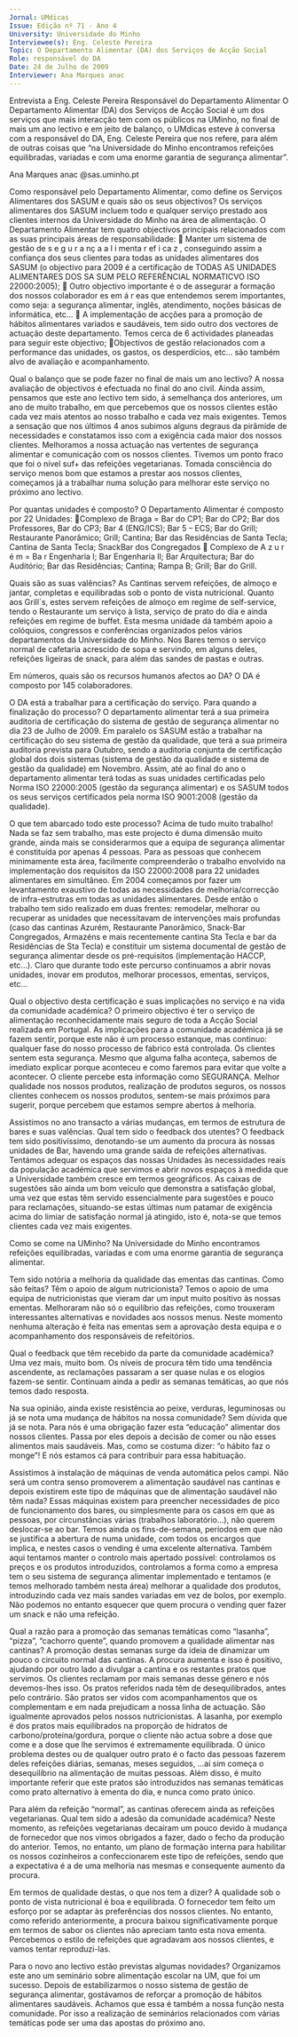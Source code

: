 ```yaml
---
Jornal: UMdicas
Issue: Edição nº 71 - Ano 4
University: Universidade do Minho
Interviewee(s): Eng. Celeste Pereira
Topic: O Departamento Alimentar (DA) dos Serviços de Acção Social
Role: responsável do DA
Date: 24 de Julho de 2009
Interviewer: Ana Marques anac
---
```


Entrevista a Eng. Celeste Pereira
Responsável do Departamento Alimentar
O Departamento Alimentar (DA) dos Serviços de Acção Social é um
dos serviços que mais interacção tem com os públicos na UMinho,
no final de mais um ano lectivo e em jeito de balanço, o UMdicas
esteve à conversa com a responsável do DA, Eng. Celeste Pereira que nos
refere, para além de outras coisas que “na Universidade do Minho
encontramos refeições equilibradas, variadas e com uma enorme garantia de
segurança alimentar”.

Ana Marques anac
@sas.uminho.pt

Como responsável pelo
Departamento Alimentar, como
define os Serviços Alimentares dos
SASUM e quais são os seus
objectivos?
Os serviços alimentares dos SASUM
incluem todo e qualquer serviço
prestado aos clientes internos da
Universidade do Minho na área de
alimentação.
O Departamento Alimentar tem quatro
objectivos principais relacionados
com as suas principais áreas de
responsabilidade:
 Manter um sistema de gestão de
s e g u r a nç a a l i menta r ef i ca z ,
conseguindo assim a confiança dos
seus clientes para todas as unidades
alimentares dos SASUM (o objectivo
para 2009 é a certificação de TODAS
AS UNIDADES ALIMENTARES DOS
SA SUM PELO REFERÊNCIAL
NORMATICVO ISO 22000:2005);
 Outro objectivo importante é o de
assegurar a formação dos nossos
colaborador es em á r eas que
entendemos serem importantes,
como seja: a segurança alimentar,
inglês, atendimento, noções básicas
de informática, etc...
 A implementação de acções para a
promoção de hábitos alimentares
variados e saudáveis, tem sido outro
dos vectores de actuação deste
departamento. Temos cerca de 6
actividades planeadas para seguir
este objectivo;
Objectivos de gestão relacionados
com a performance das unidades, os
gastos, os desperdícios, etc… são
também alvo de avaliação e
acompanhamento.

Qual o balanço que se pode fazer no
final de mais um ano lectivo?
A nossa avaliação de objectivos é
efectuada no final do ano civil. Ainda
assim, pensamos que este ano lectivo
tem sido, á semelhança dos
anteriores, um ano de muito trabalho,
em que percebemos que os nossos
clientes estão cada vez mais atentos
ao nosso trabalho e cada vez mais
exigentes. Temos a sensação que nos
últimos 4 anos subimos alguns
degraus da pirâmide de necessidades
e constatamos isso com a exigência
cada maior dos nossos clientes.
Melhoramos a nossa actuação nas
vertentes de segurança alimentar e
comunicação com os nossos clientes.
Tivemos um ponto fraco que foi o nível
suf+ das refeições vegetarianas.
Tomada consciência do serviço
menos bom que estamos a prestar
aos nossos clientes, começamos já a
trabalhar numa solução para
melhorar este serviço no próximo ano
lectivo.

Por quantas unidades é composto?
O Departamento Alimentar é
composto por 22 Unidades:
Complexo de Braga = Bar do CP1; Bar
do CP2; Bar dos Professores, Bar do
CP3; Bar 4 (ENG/ICS); Bar 5 – ECS; Bar
do Grill; Restaurante Panorâmico; Grill;
Cantina; Bar das Residências de Santa
Tecla; Cantina de Santa Tecla; SnackBar dos Congregados
 Complexo de A z u r é m = Ba r
Engenharia I; Bar Engenharia II; Bar
Arquitectura; Bar do Auditório; Bar das
Residências; Cantina; Rampa B; Grill;
Bar do Grill.

Quais são as suas valências?
As Cantinas servem refeições, de
almoço e jantar, completas e
equilibradas sob o ponto de vista
nutricional.
Quanto aos Grill´s, estes servem
refeições de almoço em regime de
self-service, tendo o Restaurante um
serviço à lista, serviço de prato do dia
e ainda refeições em regime de buffet.
Esta mesma unidade dá também
apoio a colóquios, congressos e
conferências organizados pelos
vários departamentos da
Universidade do Minho.
Nos Bares temos o serviço normal de
cafetaria acrescido de sopa e
servindo, em alguns deles, refeições
ligeiras de snack, para além das
sandes de pastas e outras.

Em números, quais são os recursos
humanos afectos ao DA?
O DA é composto por 145
colaboradores.

O DA está a trabalhar para a
certificação do serviço. Para
quando a finalização do processo?
O departamento alimentar terá a sua
primeira auditoria de certificação do
sistema de gestão de segurança
alimentar no dia 23 de Julho de 2009.
Em paralelo os SASUM estão a
trabalhar na certificação do seu
sistema de gestão da qualidade, que
terá a sua primeira auditoria prevista
para Outubro, sendo a auditoria
conjunta de certificação global dos
dois sistemas (sistema de gestão da
qualidade e sistema de gestão da
qualidade) em Novembro. Assim, até
ao final do ano o departamento
alimentar terá todas as suas unidades
certificadas pelo Norma ISO
22000:2005 (gestão da segurança
alimentar) e os SASUM todos os seus
serviços certificados pela norma ISO
9001:2008 (gestão da qualidade).

O que tem abarcado todo este
processo?
Acima de tudo muito trabalho! Nada se
faz sem trabalho, mas este projecto é
duma dimensão muito grande, ainda
mais se considerarmos que a equipa
de segurança alimentar é constituída
por apenas 4 pessoas. Para as
pessoas que conhecem minimamente
esta área, facilmente compreenderão
o trabalho envolvido na
implementação dos requisitos da ISO
22000:2008 para 22 unidades
alimentares em simultâneo.
Em 2004 começamos por fazer um
levantamento exaustivo de todas as
necessidades de melhoria/correcção
de infra-estrutras em todas as
unidades alimentares. Desde então o
trabalho tem sido realizado em duas
frentes: remodelar, melhorar ou
recuperar as unidades que
necessitavam de intervenções mais
profundas (caso das cantinas Azurém,
Restaurante Panorâmico, Snack-Bar
Congregados, Armazéns e mais
recentemente cantina Sta Tecla e bar
da Residências de Sta Tecla) e
constituir um sistema documental de
gestão de segurança alimentar desde
os pré-requisitos (implementação
HACCP, etc...). Claro que durante todo
este percurso continuamos a abrir
novas unidades, inovar em produtos,
melhorar processos, ementas,
serviços, etc...

Qual o objectivo desta certificação e
suas implicações no serviço e na
vida da comunidade académica?
O primeiro objectivo é ter o serviço de
alimentação reconhecidamente mais
seguro de toda a Acção Social
realizada em Portugal.
As implicações para a comunidade
académica já se fazem sentir, porque
este não é um processo estanque,
mas continuo: qualquer fase do nosso
processo de fabrico está controlada.
Os clientes sentem esta segurança.
Mesmo que alguma falha aconteça,
sabemos de imediato explicar porque
aconteceu e como faremos para evitar
que volte a acontecer. O cliente
percebe esta informação como
SEGURANÇA. Melhor qualidade nos
nossos produtos, realização de
produtos seguros, os nossos clientes
conhecem os nossos produtos,
sentem-se mais próximos para
sugerir, porque percebem que
estamos sempre abertos á melhoria.

Assistimos no ano transacto a
várias mudanças, em termos de
estrutura de bares e suas valências.
Qual tem sido o feedback dos
utentes?
O feedback tem sido positivíssimo,
denotando-se um aumento da procura
às nossas unidades de Bar, havendo
uma grande saída de refeições
alternativas.
Tentámos adequar os espaços das
nossas Unidades às necessidades
reais da população académica que
servimos e abrir novos espaços à
medida que a Universidade também
cresce em termos geográficos.
As caixas de sugestões são ainda um
bom veículo que demonstra a
satisfação global, uma vez que estas
têm servido essencialmente para
sugestões e pouco para reclamações,
situando-se estas últimas num
patamar de exigência acima do limiar
de satisfação normal já atingido, isto é,
nota-se que temos clientes cada vez
mais exigentes.

Como se come na UMinho?
Na Universidade do Minho
encontramos refeições equilibradas,
variadas e com uma enorme garantia
de segurança alimentar.

Tem sido notória a melhoria da
qualidade das ementas das
cantinas. Como são feitas? Têm o
apoio de algum nutricionista?
Temos o apoio de uma equipa de
nutricionistas que vieram dar um input
muito positivo às nossas ementas.
Melhoraram não só o equilíbrio das
refeições, como trouxeram
interessantes alternativas e
novidades aos nossos menus. Neste
momento nenhuma alteração é feita
nas ementas sem a aprovação desta
equipa e o acompanhamento dos
responsáveis de refeitórios.

Qual o feedback que têm recebido da
parte da comunidade académica?
Uma vez mais, muito bom. Os níveis de
procura têm tido uma tendência
ascendente, as reclamações
passaram a ser quase nulas e os
elogios fazem-se sentir.
Continuam ainda a pedir as semanas
temáticas, ao que nós temos dado
resposta.

Na sua opinião, ainda existe
resistência ao peixe, verduras,
leguminosas ou já se nota uma
mudança de hábitos na nossa
comunidade?
Sem dúvida que já se nota. Para nós é
uma obrigação fazer esta “educação”
alimentar dos nossos clientes. Passa
por eles depois a decisão de comer ou
não esses alimentos mais saudáveis.
Mas, como se costuma dizer:
“o hábito
faz o monge”! E nós estamos cá para
contribuir para essa habituação.

Assistimos à instalação de
máquinas de venda automática
pelos campi. Não será um contra
senso promoverem a alimentação
saudável nas cantinas e depois
existirem este tipo de máquinas que
de alimentação saudável não têm
nada?
Essas máquinas existem para
preencher necessidades de pico de
funcionamento dos bares, ou
simplesmente para os casos em que
as pessoas, por circunstâncias várias
(trabalhos laboratório...), não querem
deslocar-se ao bar. Temos ainda os
fins-de-semana, períodos em que não
se justifica a abertura de numa
unidade, com todos os encargos que
implica, e nestes casos o vending é
uma excelente alternativa. Também
aqui tentamos manter o controlo mais
apertado possível: controlamos os
preços e os produtos introduzidos,
controlamos a forma como a empresa
tem o seu sistema de segurança
alimentar implementado e tentamos
(e temos melhorado também nesta
área) melhorar a qualidade dos
produtos, introduzindo cada vez mais
sandes variadas em vez de bolos, por
exemplo.
Não podemos no entanto esquecer
que quem procura o vending quer fazer
um snack e não uma refeição.

Qual a razão para a promoção das
semanas temáticas como “lasanha”,
“pizza”, “cachorro quente”, quando
promovem a qualidade alimentar
nas cantinas?
A promoção destas semanas surge da
ideia de dinamizar um pouco o circuito
normal das cantinas. A procura
aumenta e isso é positivo, ajudando
por outro lado a divulgar a cantina e os
restantes pratos que servimos. Os
clientes reclamam por mais semanas
desse género e nós devemos-lhes
isso.
Os pratos referidos nada têm de
desequilibrados, antes pelo contrário.
São pratos ser vidos com
acompanhamentos que os
complementam e em nada prejudicam
a nossa linha de actuação. São
igualmente aprovados pelos nossos
nutricionistas. A lasanha, por exemplo
é dos pratos mais equilibrados na
proporção de hidratos de
carbono/proteína/gordura, porque o
cliente não actua sobre a dose que
come e a dose que lhe servimos é
extremamente equilibrada.
O único problema destes ou de
qualquer outro prato é o facto das
pessoas fazerem deles refeições
diárias, semanas, meses seguidos,
...aí sim começa o desequilíbrio na
alimentação de muitas pessoas.
Além disso, é muito importante referir
que este pratos são introduzidos nas
semanas temáticas como prato
alternativo à ementa do dia, e nunca
como prato único.

Para além da refeição “normal”, as
cantinas oferecem ainda as
refeições vegetarianas. Qual tem
sido a adesão da comunidade
académica?
Neste momento, as refeições
vegetarianas decaíram um pouco
devido à mudança de fornecedor que
nos vimos obrigados a fazer, dado o
fecho da produção do anterior. Temos,
no entanto, um plano de formação
interna para habilitar os nossos
cozinheiros a confeccionarem este
tipo de refeições, sendo que a
expectativa é a de uma melhoria nas
mesmas e consequente aumento da
procura.

Em termos de qualidade destas, o
que nos tem a dizer?
A qualidade sob o ponto de vista
nutricional é boa e equilibrada. O
fornecedor tem feito um esforço por se
adaptar às preferências dos nossos
clientes. No entanto, como referido
anteriormente, a procura baixou
significativamente porque em termos
de sabor os clientes não apreciam
tanto esta nova ementa. Percebemos o
estilo de refeições que agradavam aos
nossos clientes, e vamos tentar
reproduzi-las.

Para o novo ano lectivo estão
previstas algumas novidades?
Organizamos este ano um seminário
sobre alimentação escolar na UM, que
foi um sucesso. Depois de
estabilizarmos o nosso sistema de
gestão de segurança alimentar,
gostávamos de reforçar a promoção
de hábitos alimentares saudáveis.
Achamos que essa é também a nossa
função nesta comunidade. Por isso a
realização de seminários relacionados
com várias temáticas pode ser uma
das apostas do próximo ano.